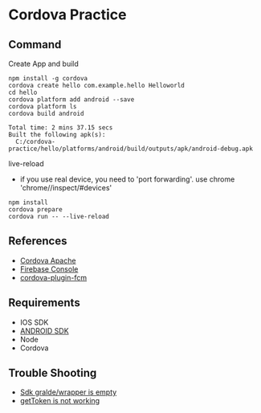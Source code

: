 # Cordova Practice

## Command

Create App and build
```
npm install -g cordova
cordova create hello com.example.hello Helloworld
cd hello
cordova platform add android --save
cordova platform ls
cordova build android

Total time: 2 mins 37.15 secs
Built the following apk(s):
  C:/cordova-practice/hello/platforms/android/build/outputs/apk/android-debug.apk
```

live-reload
- if you use real device, you need to 'port forwarding'. use chrome 'chrome//inspect/#devices'
```
npm install
cordova prepare
cordova run -- --live-reload
```

## References
- [Cordova Apache](https://cordova.apache.org/docs/en/latest/guide/cli/)
- [Firebase Console](https://console.firebase.google.com/)
- [cordova-plugin-fcm](https://github.com/fechanique/cordova-plugin-fcm)

## Requirements
- IOS SDK
- [ANDROID SDK](https://developer.android.com/studio/index.html#downloads)
- Node
- Cordova

## Trouble Shooting
- [Sdk gralde/wrapper is empty](http://stackoverflow.com/questions/42613882/error-could-not-find-gradle-wrapper-within-android-sdk-might-need-to-update-yo)
- [getToken is not working](https://github.com/fechanique/cordova-plugin-fcm/issues/239)
